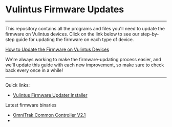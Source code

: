 # Vulintus Firmware Updates

---

This repository contains all the programs and files you'll need to update the firmware on Vulintus devices. Click on the link below to see our step-by-step guide for updating the firmware on each type of device.

[How to Update the Firmware on Vulintus Devices](https://docs.google.com/document/d/1-DuVC_cIEYxOqLNrkGcpXPkfhSYOdPtBe5uG3Qw0lsU/)

We're always working to make the firmware-updating process easier, and we'll update this guide with each new improvement, so make sure to check back every once in a while!

---

Quick links:

* [Vulintus Firmware Updater Installer](https://github.com/Vulintus/Vulintus_Firmware_Updates/blob/main/compiled_binaries/OmniTrak/OmniTrak_Controller_20240712.bin?raw=1)

Latest firmware binaries
* [OmniTrak Common Controller V2.1](https://github.com/Vulintus/Vulintus_Firmware_Updates/blob/main/compiled_binaries/OmniTrak/OmniTrak_Controller_20240712.bin?raw=1)
* 
